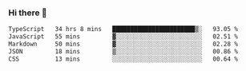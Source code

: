 ### Hi there 👋

<!--
**zhengis-alinur/zhengis-alinur** is a ✨ _special_ ✨ repository because its `README.md` (this file) appears on your GitHub profile.

Here are some ideas to get you started:

- 🔭 I’m currently working on ...
- 🌱 I’m currently learning ...
- 👯 I’m looking to collaborate on ...
- 🤔 I’m looking for help with ...
- 💬 Ask me about ...
- 📫 How to reach me: ...
- 😄 Pronouns: ...
- ⚡ Fun fact: ...
-->

<!--START_SECTION:waka-->

```txt
TypeScript   34 hrs 8 mins   ███████████████████████▒░   93.05 %
JavaScript   55 mins         ▓░░░░░░░░░░░░░░░░░░░░░░░░   02.51 %
Markdown     50 mins         ▓░░░░░░░░░░░░░░░░░░░░░░░░   02.28 %
JSON         18 mins         ▒░░░░░░░░░░░░░░░░░░░░░░░░   00.86 %
CSS          13 mins         ░░░░░░░░░░░░░░░░░░░░░░░░░   00.64 %
```

<!--END_SECTION:waka-->
